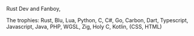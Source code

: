 Rust Dev and Fanboy,


The trophies:
Rust, Blu, Lua, Python, C, C#, Go, Carbon, Dart, Typescript, Javascript, Java, PHP, WGSL, Zig, Holy C, Kotlin, (CSS, HTML)
